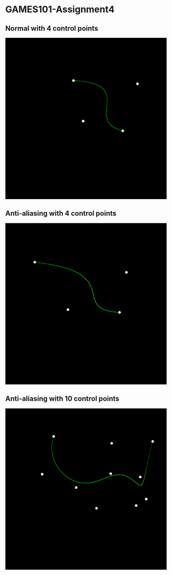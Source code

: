 # GAMES101-Assignment4

## Normal with 4 control points

![normal](images/normal.png)

## Anti-aliasing with 4 control points

![anti-aliasing](images/antialiasing.png)

## Anti-aliasing with 10 control points

![anti-aliasing](images/antialiasing-10.png)